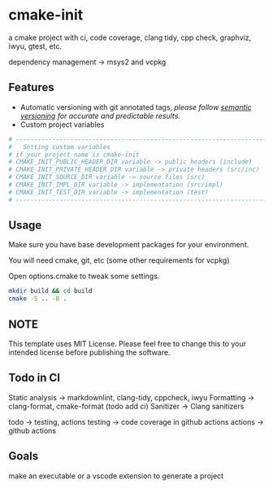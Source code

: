 # cmake-init

a cmake project with ci, code coverage, clang tidy, cpp check, graphviz, iwyu, gtest, etc.

dependency management -> msys2 and vcpkg

## Features

- Automatic versioning with git annotated tags,
  _please follow [semantic versioning](https://semver.org/) for accurate and predictable results._
- Custom project variables

```cmake
# ----------------------------------------------------------------------------
#   Setting custom variables
# if your project name is cmake-init
# CMAKE_INIT_PUBLIC_HEADER_DIR variable -> public headers (include)
# CMAKE_INIT_PRIVATE_HEADER_DIR variable -> private headers (src/inc)
# CMAKE_INIT_SOURCE_DIR variable -> source files (src)
# CMAKE_INIT_IMPL_DIR variable -> implementation (src/impl)
# CMAKE_INIT_TEST_DIR variable -> implementation (test)
# ----------------------------------------------------------------------------
```

## Usage

Make sure you have base development packages for your environment.

You will need cmake, git, etc (some other requirements for vcpkg)

Open options.cmake to tweak some settings.

``` bash
mkdir build && cd build
cmake -S .. -B .
```

## NOTE

This template uses MIT License. Please feel free to change this to your intended license before publishing the software.

## Todo in CI

Static analysis -> markdownlint, clang-tidy, cppcheck, iwyu
Formatting ->  clang-format, cmake-format (todo add ci)
Sanitizer -> Clang sanitizers

todo -> testing, actions
testing ->  code coverage in github actions
actions -> github actions

## Goals

make an executable or a vscode extension to generate a project
